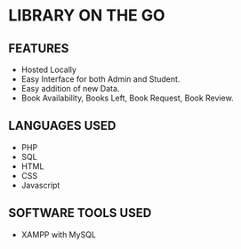 # LIBRARY ON THE GO

## FEATURES

-   Hosted Locally
-   Easy Interface for both Admin and Student.
-   Easy addition of new Data.
-   Book Availability, Books Left, Book Request, Book Review.
  
## LANGUAGES USED

-   PHP
-   SQL
-   HTML
-   CSS
-   Javascript
  
## SOFTWARE TOOLS USED
-   XAMPP with MySQL
  
